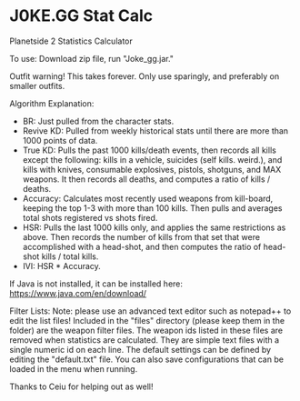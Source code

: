 # J0KE.GG Stat Calc
Planetside 2 Statistics Calculator

To use: Download zip file, run "Joke_gg.jar."

Outfit warning! This takes forever. Only use sparingly, and preferably on smaller outfits. 

Algorithm Explanation:

 * BR: Just pulled from the character stats. 
 * Revive KD: Pulled from weekly historical stats until there are more than 1000 points of data.
 * True KD: Pulls the past 1000 kills/death events, then records all kills except the following: kills in a vehicle, suicides (self kills. weird.), and kills with knives, consumable explosives, pistols, shotguns, and MAX weapons. It then records all deaths, and computes a ratio of kills / deaths.
 * Accuracy: Calculates most recently used weapons from kill-board, keeping the top 1-3 with more than 100 kills. Then pulls and averages total shots registered vs shots fired.
 * HSR: Pulls the last 1000 kills only, and applies the same restrictions as above. Then records the number of kills from that set that were accomplished with a head-shot, and then computes the ratio of head-shot kills / total kills.
 * IVI: HSR * Accuracy.



If Java is not installed, it can be installed here: https://www.java.com/en/download/


Filter Lists:
Note: please use an advanced text editor such as notepad++ to edit the list files!
Included in the "files" directory (please keep them in the folder) are the weapon filter files. The weapon ids listed in these files are removed when statistics are calculated. They are simple text files with a single numeric id on each line. The default settings can be defined by editing the "default.txt" file. You can also save configurations that can be loaded in the menu when running.

Thanks to Ceiu for helping out as well!